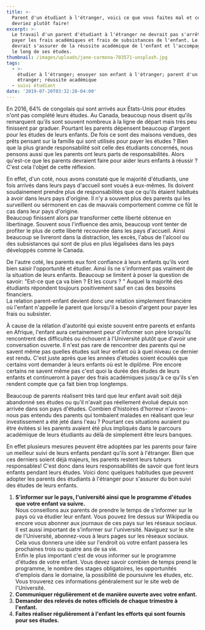 ```yaml
---
title: >-
  Parent d'un étudiant à l'étranger, voici ce que vous faites mal et ce que vous
  devriez plutôt faire!
excerpt: >-
  Le travail d'un parent d'étudiant à l'étranger ne devrait pas s'arrêter à
  payer les frais académiques et frais de subsistances de l'enfant. Le parent
  devrait s'assurer de la réussite académique de l'enfant et l'accompagner tout
  le long de ses études.
thumbnail: /images/uploads/jane-carmona-703571-unsplash.jpg
tags:
  - >-
    étudier à l'étranger; envoyer son enfant à l'étranger; parent d'un étudiant
    étranger; réussite académique
  - suivi étudiant
date: '2019-07-20T03:32:20-04:00'
---
```

En 2016, 64% de congolais qui sont arrivés aux États-Unis pour études n'ont pas complété leurs études. Au Canada, beaucoup nous disent qu'ils remarquent qu'ils sont souvent nombreux à la ligne de départ mais très peu finissent par graduer. Pourtant les parents dépensent beaucoup d'argent pour les études de leurs enfants. De fois ce sont des maisons vendues, des prêts pensant sur la famille qui sont utilisés pour payer les études ? Bien que la plus grande responsabilité soit celle des étudiants concernés, nous pensons aussi que les parents ont leurs parts de responsabilités. Alors qu'est-ce que les parents devraient faire pour aider leurs enfants à réussir ? C'est cela l'objet de cette réflexion.

En effet, d'un coté, nous avons constaté que le majorité d'étudiants, une fois arrivés dans leurs pays d'accueil sont voués à eux-mêmes. Ils doivent soudainement prendre plus de responsabilités que ce qu'ils étaient habitués à avoir dans leurs pays d'origine. Il n'y a souvent plus des parents qui les surveillent ou sérmonent en cas de mauvais comportement comme ce fût le cas dans leur pays d'origine. \
Beaucoup finissent alors par transformer cette liberté obtenue en libertinage. Souvent sous l'influence des amis, beaucoup vont tenter de profiter le plus de cette liberté recouvrée dans les pays d'accueil. Ainsi beaucoup se livreront dans la distraction, les excès, l'abus de l'alcool ou des subsistances qui sont de plus en plus légalisées dans les pays développés comme le Canada.

De l'autre coté, les parents eux font confiance à leurs enfants qu'ils vont bien saisir l'opportunité et étudier. Ainsi ils ne s'informent pas vraiment de la situation de leurs enfants. Beaucoup se limitent à poser la question de savoir: "Est-ce que ça va bien ? Et les cours ? " Auquel la majorité des étudiants répondent toujours positivement sauf en cas des besoins financiers.\
La relation parent-enfant devient donc une relation simplement financière où l'enfant n'appelle le parent que lorsqu'il a besoin d'argent pour payer les frais ou subsister. 

À cause de la rélation d'autorité qui existe souvent entre parents et enfants en Afrique, l'enfant aura certainement peur d'informer son père lorsqu'ils rencontrent des difficultés ou échouent à l'Université plutôt que d'avoir une conversation ouverte. Il n'est pas rare de rencontrer des parents qui ne savent même pas quelles études suit leur enfant où à quel niveau ce dernier est rendu. C'est juste après que les années d'études soient écoulés que certains vont demander à leurs enfants où est le diplôme. Pire encore certains ne savent même pas c'est quoi la durée des études de leurs enfants et continueront à payer des frais académiques jusqu'à ce qu'ils s'en rendent compte que ça fait bien trop longtemps.

Beaucoup de parents réalisent très tard que leur enfant avait soit déjà abandonné ses études ou qu'il n'avait pas réellement évolué depuis son arrivée dans son pays d'études. Combien d'histoires d'horreur n'avons-nous pas entendu des parents qui tombaient malades en réalisant que leur investissement a été jeté dans l'eau ? Pourtant ces situations auraient pu être évitées si les parents avaient été plus impliqués dans le parcours académique de leurs étudiants au délà de simplement être leurs banques.

En effet plusieurs mesures peuvent être adoptées par les parents pour faire un meilleur suivi de leurs enfants pendant qu'ils sont à l'étranger. Bien que ces derniers soient déjà majeurs, les parents restent leurs tuteurs responsables! C'est donc dans leurs responsabilités de savoir que font leurs enfants pendant leurs études. Voici donc quelques habitudes que peuvent adopter les parents des étudiants à l'étranger pour s'assurer du bon suivi des études de leurs enfants.

1. **S'informer sur le pays, l'université ainsi que le programme d'études que votre enfant va suivre.**\
   Nous conseillons aux parents de prendre le temps de s'informer sur le pays où va étudier leur enfant. Vous pouvez lire dessus sur Wikipedia ou encore vous abonner aux journaux de ces pays sur les réseaux sociaux.\
   Il est aussi important de s'informer sur l'université. Naviguez sur le site de l'Université, abonnez-vous à leurs pages sur les réseaux sociaux. Cela vous donnera une idée sur l'endroit où votre enfant passera les prochaines trois ou quatre ans de sa vie.\
   Enfin le plus important c'est de vous informer sur le programme d'études de votre enfant. Vous devez savoir combien de temps prend le programme, le nombre des stages obligatoires, les opportunités d'emplois dans le domaine, la possibilité de poursuivre les études, etc.\
   Vous trouverez ces informations généralement sur le site web de l'Université.
2. **Communiquer régulièrement et de manière ouverte avec votre enfant.**
3. **Demander des relevés de notes officiels de chaque trimestre à l'enfant.**
4. **Faites réaliser régulièrement à l'enfant les efforts qui sont fournis pour ses études.**
